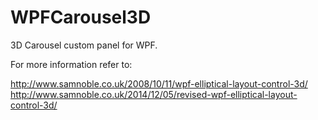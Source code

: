 WPFCarousel3D
=============

3D Carousel custom panel for WPF.

For more information refer to:

http://www.samnoble.co.uk/2008/10/11/wpf-elliptical-layout-control-3d/
http://www.samnoble.co.uk/2014/12/05/revised-wpf-elliptical-layout-control-3d/

